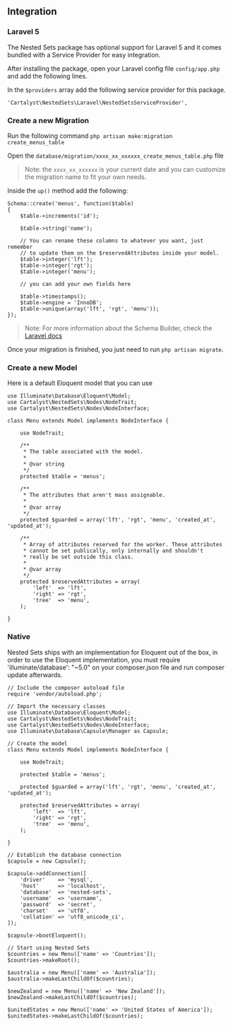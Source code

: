 ## Integration

### Laravel 5

The Nested Sets package has optional support for Laravel 5 and it comes bundled with a Service Provider for easy integration.

After installing the package, open your Laravel config file `config/app.php` and add the following lines.

In the `$providers` array add the following service provider for this package.

	'Cartalyst\NestedSets\Laravel\NestedSetsServiceProvider',

### Create a new Migration

Run the following command `php artisan make:migration create_menus_table`

Open the `database/migration/xxxx_xx_xxxxxx_create_menus_table.php` file

> Note: the `xxxx_xx_xxxxxx` is your current date and you can customize the migration name to fit your own needs.

Inside the `up()` method add the following:

```
Schema::create('menus', function($table)
{
	$table->increments('id');

	$table->string('name');

	// You can rename these columns to whatever you want, just remember
	// to update them on the $reservedAttributes inside your model.
	$table->integer('lft');
	$table->integer('rgt');
	$table->integer('menu');

	// you can add your own fields here

	$table->timestamps();
	$table->engine = 'InnoDB';
	$table->unique(array('lft', 'rgt', 'menu'));
});
```

> Note: For more information about the Schema Builder, check the [Laravel docs](http://laravel.com/docs/schema)

Once your migration is finished, you just need to run `php artisan migrate`.

### Create a new Model

Here is a default Eloquent model that you can use

```
use Illuminate\Database\Eloquent\Model;
use Cartalyst\NestedSets\Nodes\NodeTrait;
use Cartalyst\NestedSets\Nodes\NodeInterface;

class Menu extends Model implements NodeInterface {

	use NodeTrait;

	/**
	 * The table associated with the model.
	 *
	 * @var string
	 */
	protected $table = 'menus';

	/**
	 * The attributes that aren't mass assignable.
	 *
	 * @var array
	 */
	protected $guarded = array('lft', 'rgt', 'menu', 'created_at', 'updated_at');

	/**
	 * Array of attributes reserved for the worker. These attributes
	 * cannot be set publically, only internally and shouldn't
	 * really be set outside this class.
	 *
	 * @var array
	 */
	protected $reservedAttributes = array(
		'left'  => 'lft',
		'right' => 'rgt',
		'tree'  => 'menu',
	);

}
```

### Native

Nested Sets ships with an implementation for Eloquent out of the box, in order to use the Eloquent implementation, you must require 'illuminate/database': "~5.0" on your composer.json file and run composer update afterwards.

```
// Include the composer autoload file
require 'vendor/autoload.php';

// Import the necessary classes
use Illuminate\Database\Eloquent\Model;
use Cartalyst\NestedSets\Nodes\NodeTrait;
use Cartalyst\NestedSets\Nodes\NodeInterface;
use Illuminate\Database\Capsule\Manager as Capsule;

// Create the model
class Menu extends Model implements NodeInterface {

	use NodeTrait;

	protected $table = 'menus';

	protected $guarded = array('lft', 'rgt', 'menu', 'created_at', 'updated_at');

	protected $reservedAttributes = array(
		'left'  => 'lft',
		'right' => 'rgt',
		'tree'  => 'menu',
	);

}

// Establish the database connection
$capsule = new Capsule();

$capsule->addConnection([
	'driver'    => 'mysql',
	'host'      => 'localhost',
	'database'  => 'nested-sets',
	'username'  => 'username',
	'password'  => 'secret',
	'charset'   => 'utf8',
	'collation' => 'utf8_unicode_ci',
]);

$capsule->bootEloquent();

// Start using Nested Sets
$countries = new Menu(['name' => 'Countries']);
$countries->makeRoot();

$australia = new Menu(['name' => 'Australia']);
$australia->makeLastChildOf($countries);

$newZealand = new Menu(['name' => 'New Zealand']);
$newZealand->makeLastChildOf($countries);

$unitedStates = new Menu(['name' => 'United States of America']);
$unitedStates->makeLastChildOf($countries);
```
